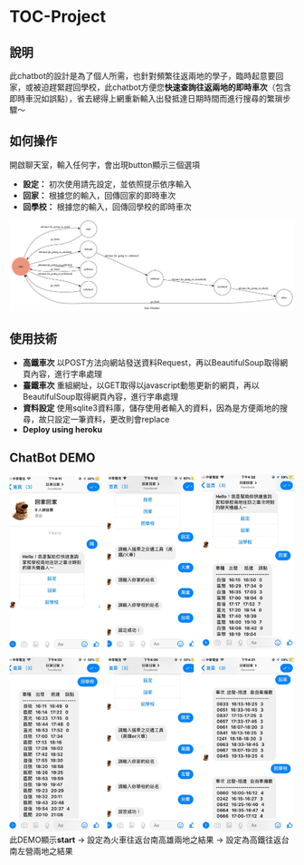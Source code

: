 # TOC-Project
## 說明
此chatbot的設計是為了個人所需，也針對頻繁往返兩地的學子，臨時起意要回家，或被迫趕緊趕回學校，此chatbot方便您**快速查詢往返兩地的即時車次**（包含即時車況如誤點），省去總得上網重新輸入出發抵達日期時間而進行搜尋的繁瑣步驟～

## 如何操作
開啟聊天室，輸入任何字，會出現button顯示三個選項
* **設定：** 初次使用請先設定，並依照提示依序輸入
* **回家：** 根據您的輸入，回傳回家的即時車次
* **回學校：** 根據您的輸入，回傳回學校的即時車次

![show-fsm](https://github.com/emschenn/TOC-Project/blob/master/fsm.png)

## 使用技術
* **高鐵車次**
   以POST方法向網站發送資料Request，再以BeautifulSoup取得網頁內容，進行字串處理
* **臺鐵車次**
   重組網址，以GET取得以javascript動態更新的網頁，再以BeautifulSoup取得網頁內容，進行字串處理
* **資料設定**
   使用sqlite3資料庫，儲存使用者輸入的資料，因為是方便兩地的搜尋，故只設定一筆資料，更改則會replace
* **Deploy using heroku**

## ChatBot DEMO
![demo](https://github.com/emschenn/TOC-Project/blob/master/demo.jpg)
此DEMO顯示**start** -> 設定為火車往返台南高雄兩地之結果 -> 設定為高鐵往返台南左營兩地之結果 
